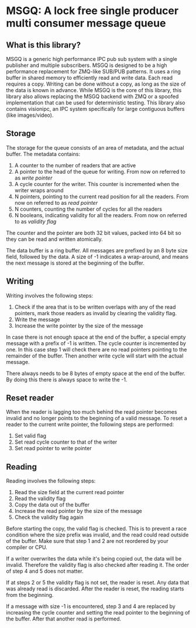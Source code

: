 # MSGQ: A lock free single producer multi consumer message queue

## What is this library?
MSGQ is a generic high performance IPC pub sub system with a single publisher and multiple subscribers. MSGQ is designed to be a high performance replacement for ZMQ-like SUB/PUB patterns. It uses a ring buffer in shared memory to efficiently read and write data. Each read requires a copy. Writing can be done without a copy, as long as the size of the data is known in advance. While MSGQ is the core of this library, this library also allows replacing the MSGQ backend with ZMQ or a spoofed implementation that can be used for deterministic testing. This library also contains visionipc, an IPC system specifically for large contiguous buffers (like images/video).

## Storage
The storage for the queue consists of an area of metadata, and the actual buffer. The metadata contains:

1. A counter to the number of readers that are active
2. A pointer to the head of the queue for writing. From now on referred to as *write pointer*
3. A cycle counter for the writer. This counter is incremented when the writer wraps around
4. N pointers, pointing to the current read position for all the readers. From now on referred to as *read pointer*
5. N counters,  counting the number of cycles for all the readers
6. N booleans, indicating validity for all the readers. From now on referred to as *validity flag*

The counter and the pointer are both 32 bit values, packed into 64 bit so they can be read and written atomically.

The data buffer is a ring buffer. All messages are prefixed by an 8 byte size field, followed by the data. A size of -1 indicates a wrap-around, and means the next message is stored at the beginning of the buffer.


## Writing
Writing involves the following steps:

1. Check if the area that is to be written overlaps with any of the read pointers, mark those readers as invalid by clearing the validity flag.
2. Write the message
3. Increase the write pointer by the size of the message

In case there is not enough space at the end of the buffer, a special empty message with a prefix of -1 is written. The cycle counter is incremented by one. In this case step 1 will check there are no read pointers pointing to the remainder of the buffer. Then another write cycle will start with the actual message.

There always needs to be 8 bytes of empty space at the end of the buffer. By doing this there is always space to write the -1.

## Reset reader
When the reader is lagging too much behind the read pointer becomes invalid and no longer points to the beginning of a valid message. To reset a reader to the current write pointer, the following steps are performed:

1. Set valid flag
2. Set read cycle counter to that of the writer
3. Set read pointer to write pointer

## Reading
Reading involves the following steps:

1. Read the size field at the current read pointer
2. Read the validity flag
3. Copy the data out of the buffer
4. Increase the read pointer by the size of the message
5. Check the validity flag again

Before starting the copy, the valid flag is checked. This is to prevent a race condition where the size prefix was invalid, and the read could read outside of the buffer. Make sure that step 1 and 2 are not reordered by your compiler or CPU.

If a writer overwrites the data while it's being copied out, the data will be invalid. Therefore the validity flag is also checked after reading it. The order of step 4 and 5 does not matter.

If at steps 2 or 5 the validity flag is not set, the reader is reset. Any data that was already read is discarded. After the reader is reset, the reading starts from the beginning.

If a message with size -1 is encountered, step 3 and 4 are replaced by increasing the cycle counter and setting the read pointer to the beginning of the buffer. After that another read is performed.

